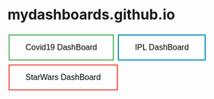 # mydashboards.github.io
  <style>
.button {
  background-color: #4CAF50; /* Green */
  border: none;
  color: white;
  padding: 15px 32px;
  text-align: center;
  text-decoration: none;
  display: inline-block;
  font-size: 16px;
  margin: 4px 2px;
  cursor: pointer;
}

.button1 {
  background-color: white; 
  color: black; 
  border: 2px solid #4CAF50;
}

.button2 {
  background-color: white; 
  color: black; 
  border: 2px solid #008CBA;
}

.button3 {
  background-color: white; 
  color: black; 
  border: 2px solid #f44336;
}
</style>


  <a href = "/Covid-19AnalysisUsingTableau/"><button class="button button1">Covid19 DashBoard</button></a>
  <a href = "/IPL-Analysis2008-19/"><button class="button button2">IPL DashBoard</button>
  <a href = "/StarWarsDashBoard/"><button class="button button3">StarWars DashBoard</button></a>

